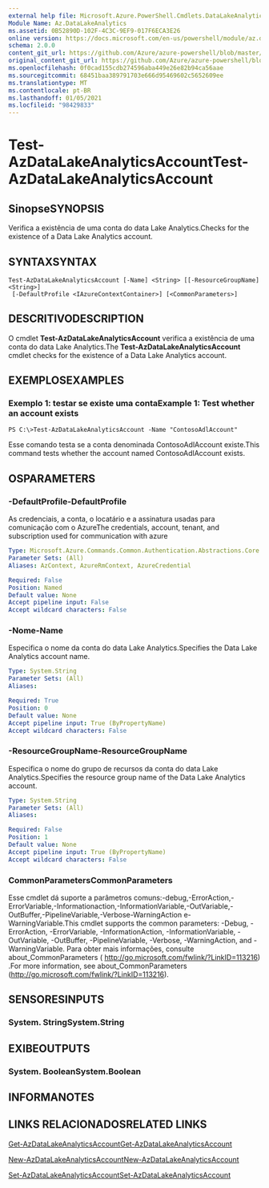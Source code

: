 ```yaml
---
external help file: Microsoft.Azure.PowerShell.Cmdlets.DataLakeAnalytics.dll-Help.xml
Module Name: Az.DataLakeAnalytics
ms.assetid: 0B52890D-102F-4C3C-9EF9-017F6ECA3E26
online version: https://docs.microsoft.com/en-us/powershell/module/az.datalakeanalytics/test-azdatalakeanalyticsaccount
schema: 2.0.0
content_git_url: https://github.com/Azure/azure-powershell/blob/master/src/DataLakeAnalytics/DataLakeAnalytics/help/Test-AzDataLakeAnalyticsAccount.md
original_content_git_url: https://github.com/Azure/azure-powershell/blob/master/src/DataLakeAnalytics/DataLakeAnalytics/help/Test-AzDataLakeAnalyticsAccount.md
ms.openlocfilehash: 0f0cad155cdb274596aba449e26e82b94ca56aae
ms.sourcegitcommit: 68451baa389791703e666d95469602c5652609ee
ms.translationtype: MT
ms.contentlocale: pt-BR
ms.lasthandoff: 01/05/2021
ms.locfileid: "98429833"
---
```

# <span data-ttu-id="7f0a4-101">Test-AzDataLakeAnalyticsAccount</span><span class="sxs-lookup"><span data-stu-id="7f0a4-101">Test-AzDataLakeAnalyticsAccount</span></span>

## <span data-ttu-id="7f0a4-102">Sinopse</span><span class="sxs-lookup"><span data-stu-id="7f0a4-102">SYNOPSIS</span></span>
<span data-ttu-id="7f0a4-103">Verifica a existência de uma conta do data Lake Analytics.</span><span class="sxs-lookup"><span data-stu-id="7f0a4-103">Checks for the existence of a Data Lake Analytics account.</span></span>

## <span data-ttu-id="7f0a4-104">SYNTAX</span><span class="sxs-lookup"><span data-stu-id="7f0a4-104">SYNTAX</span></span>

```
Test-AzDataLakeAnalyticsAccount [-Name] <String> [[-ResourceGroupName] <String>]
 [-DefaultProfile <IAzureContextContainer>] [<CommonParameters>]
```

## <span data-ttu-id="7f0a4-105">DESCRITIVO</span><span class="sxs-lookup"><span data-stu-id="7f0a4-105">DESCRIPTION</span></span>
<span data-ttu-id="7f0a4-106">O cmdlet **Test-AzDataLakeAnalyticsAccount** verifica a existência de uma conta do data Lake Analytics.</span><span class="sxs-lookup"><span data-stu-id="7f0a4-106">The **Test-AzDataLakeAnalyticsAccount** cmdlet checks for the existence of a Data Lake Analytics account.</span></span>

## <span data-ttu-id="7f0a4-107">EXEMPLOS</span><span class="sxs-lookup"><span data-stu-id="7f0a4-107">EXAMPLES</span></span>

### <span data-ttu-id="7f0a4-108">Exemplo 1: testar se existe uma conta</span><span class="sxs-lookup"><span data-stu-id="7f0a4-108">Example 1: Test whether an account exists</span></span>
```
PS C:\>Test-AzDataLakeAnalyticsAccount -Name "ContosoAdlAccount"
```

<span data-ttu-id="7f0a4-109">Esse comando testa se a conta denominada ContosoAdlAccount existe.</span><span class="sxs-lookup"><span data-stu-id="7f0a4-109">This command tests whether the account named ContosoAdlAccount exists.</span></span>

## <span data-ttu-id="7f0a4-110">OS</span><span class="sxs-lookup"><span data-stu-id="7f0a4-110">PARAMETERS</span></span>

### <span data-ttu-id="7f0a4-111">-DefaultProfile</span><span class="sxs-lookup"><span data-stu-id="7f0a4-111">-DefaultProfile</span></span>
<span data-ttu-id="7f0a4-112">As credenciais, a conta, o locatário e a assinatura usadas para comunicação com o Azure</span><span class="sxs-lookup"><span data-stu-id="7f0a4-112">The credentials, account, tenant, and subscription used for communication with azure</span></span>

```yaml
Type: Microsoft.Azure.Commands.Common.Authentication.Abstractions.Core.IAzureContextContainer
Parameter Sets: (All)
Aliases: AzContext, AzureRmContext, AzureCredential

Required: False
Position: Named
Default value: None
Accept pipeline input: False
Accept wildcard characters: False
```

### <span data-ttu-id="7f0a4-113">-Nome</span><span class="sxs-lookup"><span data-stu-id="7f0a4-113">-Name</span></span>
<span data-ttu-id="7f0a4-114">Especifica o nome da conta do data Lake Analytics.</span><span class="sxs-lookup"><span data-stu-id="7f0a4-114">Specifies the Data Lake Analytics account name.</span></span>

```yaml
Type: System.String
Parameter Sets: (All)
Aliases:

Required: True
Position: 0
Default value: None
Accept pipeline input: True (ByPropertyName)
Accept wildcard characters: False
```

### <span data-ttu-id="7f0a4-115">-ResourceGroupName</span><span class="sxs-lookup"><span data-stu-id="7f0a4-115">-ResourceGroupName</span></span>
<span data-ttu-id="7f0a4-116">Especifica o nome do grupo de recursos da conta do data Lake Analytics.</span><span class="sxs-lookup"><span data-stu-id="7f0a4-116">Specifies the resource group name of the Data Lake Analytics account.</span></span>

```yaml
Type: System.String
Parameter Sets: (All)
Aliases:

Required: False
Position: 1
Default value: None
Accept pipeline input: True (ByPropertyName)
Accept wildcard characters: False
```

### <span data-ttu-id="7f0a4-117">CommonParameters</span><span class="sxs-lookup"><span data-stu-id="7f0a4-117">CommonParameters</span></span>
<span data-ttu-id="7f0a4-118">Esse cmdlet dá suporte a parâmetros comuns:-debug,-ErrorAction,-ErrorVariable,-Informationaction,-InformationVariable,-OutVariable,-OutBuffer,-PipelineVariable,-Verbose-WarningAction e-WarningVariable.</span><span class="sxs-lookup"><span data-stu-id="7f0a4-118">This cmdlet supports the common parameters: -Debug, -ErrorAction, -ErrorVariable, -InformationAction, -InformationVariable, -OutVariable, -OutBuffer, -PipelineVariable, -Verbose, -WarningAction, and -WarningVariable.</span></span> <span data-ttu-id="7f0a4-119">Para obter mais informações, consulte about_CommonParameters ( http://go.microsoft.com/fwlink/?LinkID=113216) .</span><span class="sxs-lookup"><span data-stu-id="7f0a4-119">For more information, see about_CommonParameters (http://go.microsoft.com/fwlink/?LinkID=113216).</span></span>

## <span data-ttu-id="7f0a4-120">SENSORES</span><span class="sxs-lookup"><span data-stu-id="7f0a4-120">INPUTS</span></span>

### <span data-ttu-id="7f0a4-121">System. String</span><span class="sxs-lookup"><span data-stu-id="7f0a4-121">System.String</span></span>

## <span data-ttu-id="7f0a4-122">EXIBE</span><span class="sxs-lookup"><span data-stu-id="7f0a4-122">OUTPUTS</span></span>

### <span data-ttu-id="7f0a4-123">System. Boolean</span><span class="sxs-lookup"><span data-stu-id="7f0a4-123">System.Boolean</span></span>

## <span data-ttu-id="7f0a4-124">INFORMA</span><span class="sxs-lookup"><span data-stu-id="7f0a4-124">NOTES</span></span>

## <span data-ttu-id="7f0a4-125">LINKS RELACIONADOS</span><span class="sxs-lookup"><span data-stu-id="7f0a4-125">RELATED LINKS</span></span>

[<span data-ttu-id="7f0a4-126">Get-AzDataLakeAnalyticsAccount</span><span class="sxs-lookup"><span data-stu-id="7f0a4-126">Get-AzDataLakeAnalyticsAccount</span></span>](./Get-AzDataLakeAnalyticsAccount.md)

[<span data-ttu-id="7f0a4-127">New-AzDataLakeAnalyticsAccount</span><span class="sxs-lookup"><span data-stu-id="7f0a4-127">New-AzDataLakeAnalyticsAccount</span></span>](./New-AzDataLakeAnalyticsAccount.md)

[<span data-ttu-id="7f0a4-128">Set-AzDataLakeAnalyticsAccount</span><span class="sxs-lookup"><span data-stu-id="7f0a4-128">Set-AzDataLakeAnalyticsAccount</span></span>](./Set-AzDataLakeAnalyticsAccount.md)


